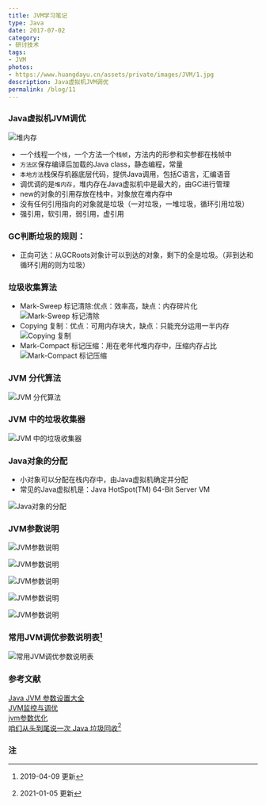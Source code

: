 ```yaml
---
title: JVM学习笔记
type: Java
date: 2017-07-02
category: 
- 研讨技术
tags:
- JVM
photos:
- https://www.huangdayu.cn/assets/private/images/JVM/1.jpg
description: Java虚拟机JVM调优
permalink: /blog/11
---
```


### Java虚拟机JVM调优

![堆内存](https://www.huangdayu.cn/assets/private/images/JVM/2.png "堆内存")

* 一个线程一个`栈`，一个方法一个`栈帧`，方法内的形参和实参都在栈帧中
* `方法区`保存编译后加载的Java class，静态编程，常量
* `本地方法`栈保存机器底层代码，提供Java调用，包括C语言，汇编语音
* 调优调的是`堆内存`，堆内存在Java虚拟机中是最大的，由GC进行管理
* new的对象的引用存放在栈中，对象放在堆内存中
* 没有任何引用指向的对象就是垃圾（一对垃圾，一堆垃圾，循环引用垃圾）
* 强引用，软引用，弱引用，虚引用


### GC判断垃圾的规则：

* 正向可达：从GCRoots对象计可以到达的对象，剩下的全是垃圾。（非到达和循环引用的则为垃圾）

### 垃圾收集算法

* Mark-Sweep 标记清除:优点：效率高，缺点：内存碎片化
![Mark-Sweep 标记清除](https://www.huangdayu.cn/assets/private/images/JVM/3.png "Mark-Sweep 标记清除")
* Copying 复制：优点：可用内存块大，缺点：只能充分运用一半内存
![Copying 复制](https://www.huangdayu.cn/assets/private/images/JVM/4.png "Copying 复制")
* Mark-Compact 标记压缩：用在老年代堆内存中，压缩内存占比
![Mark-Compact 标记压缩](https://www.huangdayu.cn/assets/private/images/JVM/5.png "Mark-Compact 标记压缩")

### JVM 分代算法

![JVM 分代算法](https://www.huangdayu.cn/assets/private/images/JVM/6.png "JVM 分代算法")

### JVM 中的垃圾收集器

![JVM 中的垃圾收集器](https://www.huangdayu.cn/assets/private/images/JVM/7.png "JVM 中的垃圾收集器")

### Java对象的分配

- 小对象可以分配在栈内存中，由Java虚拟机确定并分配
- 常见的Java虚拟机是：Java HotSpot(TM) 64-Bit Server VM

![Java对象的分配](https://www.huangdayu.cn/assets/private/images/JVM/8.png "Java对象的分配")

### JVM参数说明

![JVM参数说明](https://www.huangdayu.cn/assets/private/images/JVM/9.png "JVM参数说明")

![JVM参数说明](https://www.huangdayu.cn/assets/private/images/JVM/10.png)

![JVM参数说明](https://www.huangdayu.cn/assets/private/images/JVM/11.png)

![JVM参数说明](https://www.huangdayu.cn/assets/private/images/JVM/12.png)

![JVM参数说明](https://www.huangdayu.cn/assets/private/images/JVM/13.png)

### 常用JVM调优参数说明表[^1]

![常用JVM调优参数说明表](https://www.huangdayu.cn/assets/private/images/JVM/14.png)

### 参考文献
[Java JVM 参数设置大全](http://www.51gjie.com/java/551.html)  
[JVM监控与调优](http://www.importnew.com/21441.html)  
[jvm参数优化](https://dashidan.com/article/java/basic/22.html)  
[咱们从头到尾说一次 Java 垃圾回收](https://mp.weixin.qq.com/s/aA1eDYIUHuIfigTw2ffouw)[^2]  

### 注

[^1]: 2019-04-09 更新  
[^2]: 2021-01-05 更新